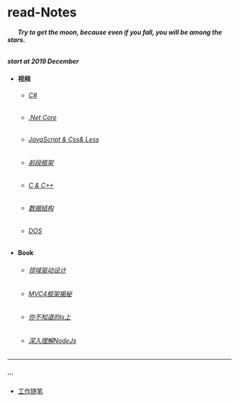  # read-Notes 

***&nbsp;&nbsp;&nbsp;&nbsp;&nbsp;&nbsp;&nbsp;Try to get the moon, because even if you fall, you will be among the stars. </br>
 &nbsp;&nbsp;&nbsp;&nbsp;&nbsp;&nbsp;&nbsp;***
 
***start at 2019 December***

- #### 视频

  - ###### [C#](./vedio/.Net.md)
  
  - ###### [.Net Core](./vedio/mvc.md)

  - ###### [JavaScript & Css& Less](./vedio/JavaScript.md)
  
  - ###### [前段框架](./vedio/Angular.md)

  - ###### [C & C++](./vedio/C.md)


  - ###### [数据结构](./vedio/DataStruct.md)
  - ###### [DOS](./vedio/DOS.md)

- #### Book

  - ###### [领域驱动设计](./book/领域驱动设计.md)
  
  - ###### [MVC4框架揭秘](./book/mvc4.md)
  
  - ###### [你不知道的js上](./book/你不知道的JS上.md)

  - ###### [深入理解NodeJs](./book/深入理解nodejs.md)
---

##### ...

*  [工作随笔](./work/_question.md)


